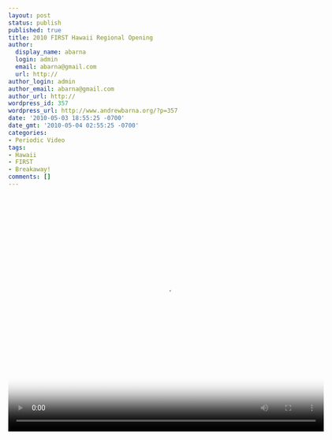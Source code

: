 ```yaml
---
layout: post
status: publish
published: true
title: 2010 FIRST Hawaii Regional Opening
author:
  display_name: abarna
  login: admin
  email: abarna@gmail.com
  url: http://
author_login: admin
author_email: abarna@gmail.com
author_url: http://
wordpress_id: 357
wordpress_url: http://www.andrewbarna.org/?p=357
date: '2010-05-03 18:55:25 -0700'
date_gmt: '2010-05-04 02:55:25 -0700'
categories:
- Periodic Video
tags:
- Hawaii
- FIRST
- Breakaway!
comments: []
---
```

<p><video controls height='480px' width='640px' poster='http:&#47;&#47;www.andrewbarna.org&#47;media&#47;video&#47;2010_hawaii_opening&#47;2010_hawaii_opening-poster.jpg'><br />
<source src="http:&#47;&#47;www.andrewbarna.org&#47;media&#47;video&#47;2010_hawaii_opening&#47;2010_hawaii_opening-iPhone.m4v"  type='video&#47;mp4'><br />
<source src="http:&#47;&#47;www.andrewbarna.org&#47;media&#47;video&#47;2010_hawaii_opening&#47;2010_hawaii_opening-iPhone-cell.3gp"  type='video&#47;3gpp'><br />
<source src="http:&#47;&#47;www.andrewbarna.org&#47;media&#47;video&#47;2010_hawaii_opening&#47;2010_hawaii_opening.ogg" type='video&#47;ogg'><br />
Your browser does not support HTML5<&#47;video></p>
